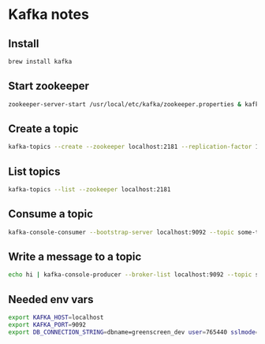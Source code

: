
# Kafka notes

## Install
```sh
brew install kafka
```

## Start zookeeper
```sh
zookeeper-server-start /usr/local/etc/kafka/zookeeper.properties & kafka-server-start /usr/local/etc/kafka/server.properties
```

## Create a topic
```sh
kafka-topics --create --zookeeper localhost:2181 --replication-factor 1 --partitions 1 --topic some-topic
```

## List topics
```sh
kafka-topics --list --zookeeper localhost:2181
```

## Consume a topic
```sh
kafka-console-consumer --bootstrap-server localhost:9092 --topic some-topic --from-beginning
```

## Write a message to a topic
```sh
echo hi | kafka-console-producer --broker-list localhost:9092 --topic some-topic
```

## Needed env vars

```sh
export KAFKA_HOST=localhost
export KAFKA_PORT=9092
export DB_CONNECTION_STRING=dbname=greenscreen_dev user=765440 sslmode=disable
```
